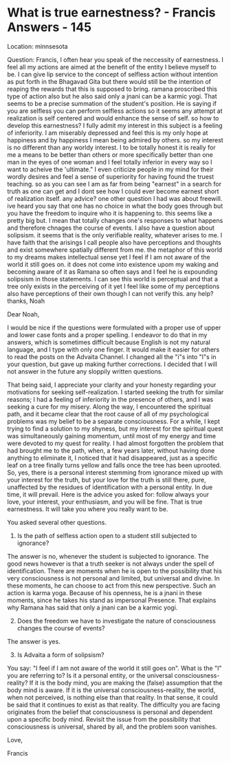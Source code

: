 # What is true earnestness? - Francis Answers - 145

Location: minnsesota&nbsp;

Question: Francis, I often hear you speak of the neccessity of earnestness. I feel all my actions are aimed at the benefit of the entity I believe myself to be. I can give lip service to the concept of selfless action without intention as put forth in the Bhagavad Gita but there would still be the intention of reaping the rewards that this is supposed to bring. ramana proscribed this type of action also but he also said only a jnani can be a karmic yogi. That seems to be a precise summation of the student's position. He is saying if you are selfless you can perform selfless actions so it seems any attempt at realization is self centered and would enhance the sense of self. so how to develop this earnestness? I fully admit my interest in this subject is a feeling of inferiority. I am miserably depressed and feel this is my only hope at happiness and by happiness I mean being admired by others. so my interest is no different than any worldy interest. I to be totally honest it is really for me a means to be better than others or more specifically better than one man in the eyes of one woman and I feel totally inferior in every way so I want to acheive the 'ultimate.&quot; I even criticize people in my mind for their wordly desires and feel a sense of superiority for having found the truest teaching. so as you can see I am as far from being &quot;earnest&quot; in a search for truth as one can get and I dont see how I could ever become earnest short of realization itself. any advice? one other question I had was about freewill. ive heard you say that one has no choice in what the body goes through but you have the freedom to inquire who it is happening to. this seems like a pretty big but. I mean that totally changes one's responses to what happens and therefore chnages the course of events. I also have a question about solipsism. it seems that is the only verifiable reality, whatever arises to me. I have faith that the arisings I call people also have perceptions and thoughts and exist somewhere spatially different from me. the metaphor of this world to my dreams makes intellectual sense yet I feel if I am not aware of the world it still goes on. it does not come into existence upom my waking and becoming aware of it as Ramana so often says and I feel he is expounding solipsism in those statements. I can see this world is perceptual and that a tree only exists in the perceiving of it yet I feel like some of my perceptions also have perceptions of their own though I can not verify this. any help? thanks, Noah

Dear Noah,

I would be nice if the questions were formulated with a proper use of upper and lower case fonts and a proper spelling. I endeavor to do that in my answers, which is sometimes difficult because English is not my natural language, and I type with only one finger. It would make it easier for others to read the posts on the Advaita Channel. I changed all the &quot;i&quot;s into &quot;I&quot;s in your question, but gave up making further corrections. I decided that I will not answer in the future any sloppily written questions.

That being said, I appreciate your clarity and your honesty regarding your motivations for seeking self-realization. I started seeking the truth for similar reasons; I had a feeling of inferiority in the presence of others, and I was seeking a cure for my misery. Along the way, I encountered the spiritual path, and it became clear that the root cause of all of my psychological problems was my belief to be a separate consciousness. For a while, I kept trying to find a solution to my shyness, but my interest for the spiritual quest was simultaneously gaining momentum, until most of my energy and time were devoted to my quest for reality. I had almost forgotten the problem that had brought me to the path, when, a few years later, without having done anything to eliminate it, I noticed that it had disappeared, just as a specific leaf on a tree finally turns yellow and falls once the tree has been uprooted. So, yes, there is a personal interest stemming from ignorance mixed up with your interest for the truth, but your love for the truth is still there, pure, unaffected by the residues of identification with a personal entity. In due time, it will prevail. Here is the advice you asked for: follow always your love, your interest, your enthusiasm, and you will be fine. That is true earnestness. It will take you where you really want to be.

You asked several other questions.

1. Is the path of selfless action open to a student still subjected to ignorance?&nbsp;

The answer is no, whenever the student is subjected to ignorance. The good news however is that a truth seeker is not always under the spell of identification. There are moments when he is open to the possibility that his very consciousness is not personal and limited, but universal and divine. In these moments, he can choose to act from this new perspective. Such an action is karma yoga. Because of his openness, he is a jnani in these moments, since he takes his stand as impersonal Presence. That explains why Ramana has said that only a jnani can be a karmic yogi.

2. Does the freedom we have to investigate the nature of consciousness changes the course of events?

The answer is yes.

3. Is Advaita a form of solipsism?

You say: &quot;I feel if I am not aware of the world it still goes on&quot;. What is the &quot;I&quot; you are referring to? Is it a personal entity, or the universal consciousness-reality? If it is the body mind, you are making the (false) assumption that the body mind is aware. If it is the universal consciousness-reality, the world, when not perceived, is nothing else than that reality. In that sense, it could be said that it continues to exist as that reality. The difficulty you are facing originates from the belief that consciousness is personal and dependent upon a specific body mind. Revisit the issue from the possibility that consciousness is universal, shared by all, and the problem soon vanishes.

Love,

Francis

  

